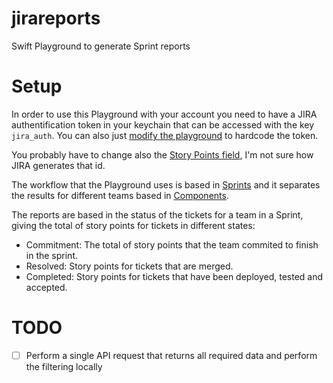 # jirareports
Swift Playground to generate Sprint reports

# Setup

In order to use this Playground with your account you need to have a JIRA authentification token in your keychain that can be accessed with the key `jira_auth`.
You can also just [modify the playground](https://github.com/alexito4/jirareports/blob/master/MyPlayground.playground/Contents.swift#L11) to hardcode the token.

You probably have to change also the [Story Points field](https://github.com/alexito4/jirareports/blob/master/MyPlayground.playground/Contents.swift#L10), I'm not sure how JIRA generates that id.

The workflow that the Playground uses is based in [Sprints](https://github.com/alexito4/jirareports/blob/master/MyPlayground.playground/Contents.swift#L20) and it separates the results for different teams based in [Components](https://github.com/alexito4/jirareports/blob/master/MyPlayground.playground/Contents.swift#L16).

The reports are based in the status of the tickets for a team in a Sprint, giving the total of story points for tickets in different states:

- Commitment: The total of story points that the team commited to finish in the sprint.
- Resolved: Story points for tickets that are merged.
- Completed: Story points for tickets that have been deployed, tested and accepted.

# TODO

- [ ] Perform a single API request that returns all required data and perform the filtering locally
